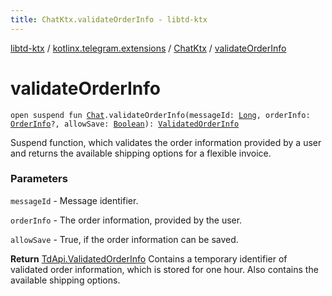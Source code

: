 ```yaml
---
title: ChatKtx.validateOrderInfo - libtd-ktx
---
```


[libtd-ktx](../../index.html) / [kotlinx.telegram.extensions](../index.html) / [ChatKtx](index.html) / [validateOrderInfo](./validate-order-info.html)

# validateOrderInfo

`open suspend fun `[`Chat`](https://tdlibx.github.io/td/docs/org/drinkless/td/libcore/telegram/TdApi/Chat.html)`.validateOrderInfo(messageId: `[`Long`](https://kotlinlang.org/api/latest/jvm/stdlib/kotlin/-long/index.html)`, orderInfo: `[`OrderInfo`](https://tdlibx.github.io/td/docs/org/drinkless/td/libcore/telegram/TdApi/OrderInfo.html)`?, allowSave: `[`Boolean`](https://kotlinlang.org/api/latest/jvm/stdlib/kotlin/-boolean/index.html)`): `[`ValidatedOrderInfo`](https://tdlibx.github.io/td/docs/org/drinkless/td/libcore/telegram/TdApi/ValidatedOrderInfo.html)

Suspend function, which validates the order information provided by a user and returns the
available shipping options for a flexible invoice.

### Parameters

`messageId` - Message identifier.

`orderInfo` - The order information, provided by the user.

`allowSave` - True, if the order information can be saved.

**Return**
[TdApi.ValidatedOrderInfo](https://tdlibx.github.io/td/docs/org/drinkless/td/libcore/telegram/TdApi/ValidatedOrderInfo.html) Contains a temporary identifier of validated order
information, which is stored for one hour. Also contains the available shipping options.

